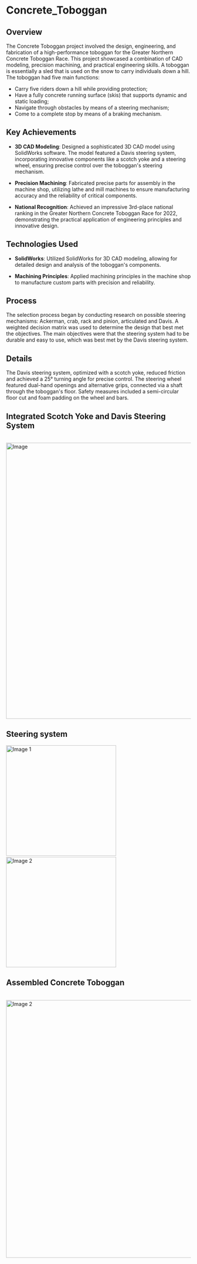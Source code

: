 # Concrete_Toboggan

## Overview
The Concrete Toboggan project involved the design, engineering, and fabrication of a high-performance toboggan for the Greater Northern Concrete Toboggan Race. This project showcased a combination of CAD modeling, precision machining, and practical engineering skills. A toboggan is essentially a sled that is used on the snow to carry individuals down a hill. The toboggan had five main functions:
* Carry five riders down a hill while providing protection;
* Have a fully concrete running surface (skis) that supports dynamic and static loading;
* Navigate through obstacles by means of a steering mechanism; 
* Come to a complete stop by means of a braking mechanism. 

## Key Achievements
* **3D CAD Modeling**: Designed a sophisticated 3D CAD model using SolidWorks software. The model featured a Davis steering system, incorporating innovative components like a scotch yoke and a steering wheel, ensuring precise control over the toboggan's steering mechanism.

* **Precision Machining**: Fabricated precise parts for assembly in the machine shop, utilizing lathe and mill machines to ensure manufacturing accuracy and the reliability of critical components.

* **National Recognition**: Achieved an impressive 3rd-place national ranking in the Greater Northern Concrete Toboggan Race for 2022, demonstrating the practical application of engineering principles and innovative design.

## Technologies Used
* **SolidWorks**: Utilized SolidWorks for 3D CAD modeling, allowing for detailed design and analysis of the toboggan's components.

* **Machining Principles**: Applied machining principles in the machine shop to manufacture custom parts with precision and reliability.

## Process
The selection process began by conducting research on possible steering mechanisms: Ackerman, crab, rack and pinion, articulated and Davis. A weighted decision matrix was used to determine the design that best met the objectives. The main objectives were that the steering system had to be durable and easy to use, which was best met by the Davis steering system.

## Details
The Davis steering system, optimized with a scotch yoke, reduced friction and achieved a 25° turning angle for precise control. The steering wheel featured dual-hand openings and alternative grips, connected via a shaft through the toboggan's floor. Safety measures included a semi-circular floor cut and foam padding on the wheel and bars.

## Integrated Scotch Yoke and Davis Steering System
&emsp;&emsp;&emsp;&emsp;&emsp;&emsp;&emsp;&emsp;&emsp;
<img src="https://github.com/RayyanKhan48/Concrete_Toboggan/assets/115880728/6037d6cc-1c68-4b84-8fc1-ceea87aa7d05" width="750" alt="Image">

## Steering system
<img src="https://github.com/RayyanKhan48/Concrete_Toboggan/assets/115880728/571af93a-5d0d-41df-add4-0ca4f324b465" alt="Image 1" width="300">
&emsp;&emsp;&emsp;&emsp;&emsp;&emsp;&emsp;&emsp;
<img src="https://github.com/RayyanKhan48/Concrete_Toboggan/assets/115880728/2ff9dbde-5a0a-4ff4-82da-2e7cceffcba6" alt="Image 2" width="300">

## Assembled Concrete Toboggan
&emsp;&emsp;&emsp;&emsp;&emsp;&emsp;&emsp;&emsp;&emsp;
<img src="https://github.com/RayyanKhan48/Concrete_Toboggan/assets/115880728/cd873037-ad87-496e-a7df-59303b9f0460" alt="Image 2" width="700">

